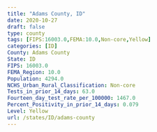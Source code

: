 ```yaml
---
title: "Adams County, ID"
date: 2020-10-27
draft: false
type: county
tags: [FIPS:16003.0,FEMA:10.0,Non-core,Yellow]
categories: [ID]
County: Adams County
State: ID
FIPS: 16003.0
FEMA_Region: 10.0
Population: 4294.0
NCHS_Urban_Rural_Classification: Non-core
Tests_in_prior_14_days: 63.0
Fourteen_day_test_rate_per_100000: 1467.0
Percent_Positivity_in_prior_14_days: 0.079
Level: Yellow
url: /states/ID/adams-county
---
```



